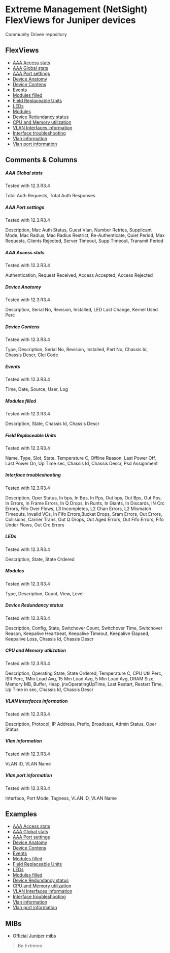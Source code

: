 # Extreme Management (NetSight) FlexViews for Juniper devices

Community Driven repository


## FlexViews
* [AAA Access stats](tpl/Juniper_AAA_Access.tpl?raw=true)
* [AAA Global stats](tpl/Juniper_AAA_Global.tpl?raw=true)
* [AAA Port settings](tpl/Juniper_AAA_Port.tpl?raw=true)
* [Device Anatomy](tpl/Juniper_Anatomy.tpl?raw=true)
* [Device Contens](tpl/Juniper_Contens.tpl?raw=true)
* [Events](tpl/Juniper_Events.tpl?raw=true)
* [Modules filled](tpl/Juniper_Filled.tpl?raw=true)
* [Field Replaceable Units](tpl/Juniper_FRU.tpl?raw=true)
* [LEDs](tpl/Juniper_LEDs.tpl?raw=true)
* [Modules](tpl/Juniper_Modules.tpl?raw=true)
* [Device Redundancy status](tpl/Juniper_Redundancy.tpl?raw=true)
* [CPU and Memory utilization](tpl/Junper_CPU_Memory.tpl?raw=true)
* [VLAN Interfaces information](tpl/Juniper_VLAN_Interfaces.tpl?raw=true)
* [Interface troubleshooting](tpl/Juniper_Interface_Troubleshooting.tpl?raw=true)
* [Vlan information](tpl/Juniper_VLAN_database.tpl?raw=true)
* [Vlan port information](tpl/Juniper_VLAN_port.tpl?raw=true)

## Comments & Columns

##### AAA Global stats
Tested with 12.3.R3.4

Total Auth Requests, Total Auth Responses

##### AAA Port settings
Tested with 12.3.R3.4

Description, Mac Auth Status, Guest Vlan, Number Retries, Supplicant Mode, Mac Radius, Mac Radius Restrict, Re-Authenticate, Quiet Period, Max Requests, Clients Rejected, Server Timeout, Supp Timeout, Transmit Period

##### AAA Access stats
Tested with 12.3.R3.4

Authentication, Request Received, Access Accepted, Access Rejected

##### Device Anatomy
Tested with 12.3.R3.4

Description, Serial No, Revision, Installed, LED Last Change, Kernel Used Perc

##### Device Contens
Tested with 12.3.R3.4

Type, Description, Serial No, Revision, Installed, Part No, Chassis Id, Chassis Descr, Clei Code

##### Events
Tested with 12.3.R3.4

Time, Date, Source, User, Log

##### Modules filled
Tested with 12.3.R3.4

Description, State, Chassis Id, Chassis Descr

##### Field Replaceable Units
Tested with 12.3.R3.4

Name, Type, Slot, State, Temperature C, Offline Reason, Last Power Off, Last Power On, Up Time sec, Chassis Id, Chassis Descr, Psd Assignment

##### Interface troubleshooting
Tested with 12.3.R3.4

Description, Oper Status, In bps, In Bps, In Pps, Out bps, Out Bps, Out Pps, In Errors, In Frame Errors, In Q Drops, In Runts, In Giants, In Discards, IN Crc Errors, Fifo Over Flows, L3 Incompletes, L2 Chan Errors, L2 Mismatch Timeouts, Invalid VCs, In Fifo Errors,Bucket Drops, Sram Errors, Out Errors, Collisions, Carrier Trans, Out Q Drops, Out Aged Errors, Out Fifo Errors, Fifo Under Flows, Out Crc Errors

##### LEDs
Tested with 12.3.R3.4

Description, State, State Ordered

##### Modules
Tested with 12.3.R3.4

Type, Description, Count, View, Level

##### Device Redundancy status
Tested with 12.3.R3.4

Description, Config, State, Switchover Count, Switchover Time, Switchover Reason, Keepalive Heartbeat, Keepalive Timeout, Keepalive Elapsed, Keepalive Loss, Chassis Id, Chassis Descr

##### CPU and Memory utilization
Tested with 12.3.R3.4

Description, Operating State, State Ordered, Temperature C, CPU Util Perc, ISR Perc, 1Min Load Avg, 15 Min Load Avg, 5 Min Load Avg, DRAM Size, Memory MB, Buffer, Heap, jnxOperatingUpTime, Last Restart, Restart Time, Up Time in sec, Chassis Id, Chassis Descr

##### VLAN Interfaces information
Tested with 12.3.R3.4

Description, Protocol, IP Address, Prefix, Broadcast, Admin Status, Oper Status

##### Vlan information
Tested with 12.3.R3.4

VLAN ID, VLAN Name

##### Vlan port information
Tested with 12.3.R3.4

Interface, Port Mode, Tagness, VLAN ID, VLAN Name

## Examples
* [AAA Access stats](sample/Juniper_AAA_Access.PNG?raw=true)
* [AAA Global stats](sample/Juniper_AAA_Global.PNG?raw=true)
* [AAA Port settings](sample/Juniper_AAA_Port.PNG?raw=true)
* [Device Anatomy](sample/Juniper_Anatomy.PNG?raw=true)
* [Device Contens](sample/Juniper_Contens.PNG?raw=true)
* [Events](sample/Juniper_Events.PNG?raw=true)
* [Modules filled](sample/Juniper_Filled.PNG?raw=true)
* [Field Replaceable Units](sample/Juniper_FRU.PNG?raw=true)
* [LEDs](sample/Juniper_LEDs.PNG?raw=true)
* [Modules filled](sample/Juniper_Modules.PNG?raw=true)
* [Device Redundancy status](sample/Juniper_Redundancy.PNG?raw=true)
* [CPU and Memory utilization](sample/Junper_CPU_Memory.PNG?raw=true)
* [VLAN Interfaces information](sample/Juniper_Vlan_Interfaces.PNG?raw=true)
* [Interface troubleshooting](sample/Juniper_Interface_Troubleshooting.PNG?raw=true)
* [Vlan information](sample/Juniper_VLAN_database.PNG?raw=true)
* [Vlan port information](sample/Juniper_VLAN_port.PNG?raw=true)

## MIBs

* [Official Juniper mibs](https://www.juniper.net/documentation/en_US/release-independent/junos/mibs/mibs.html)

>Be Extreme
